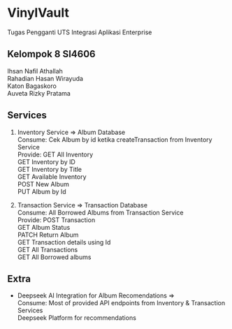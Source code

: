# VinylVault
Tugas Pengganti UTS Integrasi Aplikasi Enterprise

## Kelompok 8 SI4606
Ihsan Nafil Athallah <br>
Rahadian Hasan Wirayuda <br>
Katon Bagaskoro <br>
Auveta Rizky Pratama <br>


## Services
1.  Inventory Service  => Album Database<br>
    Consume: Cek Album by id ketika createTransaction from Inventory Service <br>
    Provide: GET All Inventory<br>
             GET Inventory by ID<br>
             GET Inventory by Title<br>
             GET Available Inventory<br>
             POST New Album<br>
             PUT Album by Id<br>


2.  Transaction Service => Transaction Database <br>
    Consume: All Borrowed Albums from Transaction Service<br>
    Provide: POST Transaction<br>
             GET Album Status<br>
             PATCH Return Album<br>
             GET Transaction details using Id<br>
             GET All Transactions<br>
             GET All Borrowed albums<br>
             
## Extra
+ Deepseek AI Integration for Album Recomendations => <br>
    Consume: Most of provided API endpoints from Inventory & Transaction Services<br>
             Deepseek Platform for recommendations<br>
